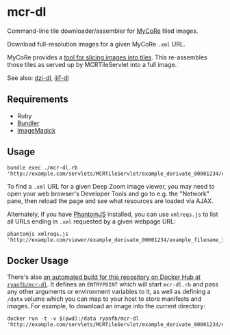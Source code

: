 # mcr-dl

Command-line tile downloader/assembler for [MyCoRe](https://github.com/MyCoRe-Org/mycore) tiled images.

Download full-resolution images for a given MyCoRe `.xml` URL.

MyCoRe provides a [tool for slicing images into tiles](https://github.com/MyCoRe-Org/image-tiler/blob/master/src/main/java/org/mycore/imagetiler/MCRImage.java). This re-assembles those tiles as served up by MCRTileServlet into a full image.

See also: [dzi-dl](https://github.com/ryanfb/dzi-dl), [iiif-dl](https://github.com/ryanfb/iiif-dl)

## Requirements

 * Ruby
 * [Bundler](http://bundler.io/)
 * [ImageMagick](http://www.imagemagick.org/)
 
## Usage

    bundle exec ./mcr-dl.rb 'http://example.com/servlets/MCRTileServlet/example_derivate_00001234/example_filename_300.jpg/imageinfo.xml'

To find a `.xml` URL for a given Deep Zoom image viewer, you may need to open your web browser's Developer Tools and go to e.g. the "Network" pane, then reload the page and see what resources are loaded via AJAX.

Alternately, if you have [PhantomJS](http://phantomjs.org/) installed, you can use `xmlreqs.js` to list all URLs ending in `.xml` requested by a given webpage URL:

    phantomjs xmlreqs.js 'http://example.com/viewer/example_derivate_00001234/example_filename_300.jpg'

## Docker Usage

There's also [an automated build for this repository on Docker Hub at `ryanfb/mcr-dl`](http://hub.docker.com/r/ryanfb/mcr-dl). It defines an `ENTRYPOINT` which will start `mcr-dl.rb` and pass any other arguments or environment variables to it, as well as defining a `/data` volume which you can map to your host to store manifests and images. For example, to download an image into the current directory:

    docker run -t -v $(pwd):/data ryanfb/mcr-dl 'http://example.com/servlets/MCRTileServlet/example_derivate_00001234/example_filename_300.jpg/imageinfo.xml'
